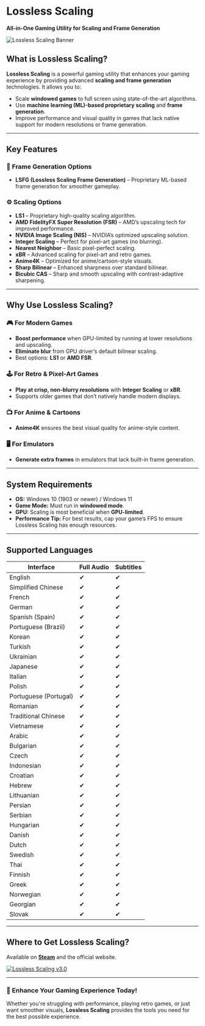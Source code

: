 # Lossless Scaling

**All-in-One Gaming Utility for Scaling and Frame Generation**

![Lossless Scaling Banner](https://shared.fastly.steamstatic.com/store_item_assets/steam/apps/993090/header.jpg?t=1750017101)

## What is Lossless Scaling?

**Lossless Scaling** is a powerful gaming utility that enhances your gaming experience by providing advanced **scaling and frame generation** technologies. It allows you to:

- Scale **windowed games** to full screen using state-of-the-art algorithms.
- Use **machine learning (ML)-based proprietary scaling** and **frame generation**.
- Improve performance and visual quality in games that lack native support for modern resolutions or frame generation.

---

## Key Features

### 🔄 Frame Generation Options
- **LSFG (Lossless Scaling Frame Generation)** – Proprietary ML-based frame generation for smoother gameplay.

### ⚙️ Scaling Options
- **LS1** – Proprietary high-quality scaling algorithm.
- **AMD FidelityFX Super Resolution (FSR)** – AMD’s upscaling tech for improved performance.
- **NVIDIA Image Scaling (NIS)** – NVIDIA’s optimized upscaling solution.
- **Integer Scaling** – Perfect for pixel-art games (no blurring).
- **Nearest Neighbor** – Basic pixel-perfect scaling.
- **xBR** – Advanced scaling for pixel-art and retro games.
- **Anime4K** – Optimized for anime/cartoon-style visuals.
- **Sharp Bilinear** – Enhanced sharpness over standard bilinear.
- **Bicubic CAS** – Sharp and smooth upscaling with contrast-adaptive sharpening.

---

## Why Use Lossless Scaling?

### 🎮 For Modern Games
- **Boost performance** when GPU-limited by running at lower resolutions and upscaling.
- **Eliminate blur** from GPU driver’s default bilinear scaling.
- Best options: **LS1** or **AMD FSR**.

### 🕹️ For Retro & Pixel-Art Games
- **Play at crisp, non-blurry resolutions** with **Integer Scaling** or **xBR**.
- Supports older games that don’t natively handle modern displays.

### 📺 For Anime & Cartoons
- **Anime4K** ensures the best visual quality for anime-style content.

### 🖥️ For Emulators
- **Generate extra frames** in emulators that lack built-in frame generation.

---

## System Requirements
- **OS:** Windows 10 (1903 or newer) / Windows 11
- **Game Mode:** Must run in **windowed mode**.
- **GPU:** Scaling is most beneficial when **GPU-limited**.
- **Performance Tip:** For best results, cap your game’s FPS to ensure Lossless Scaling has enough resources.

---

## Supported Languages

| Interface | Full Audio | Subtitles |
|-----------|------------|-----------|
| English | ✔ | ✔ |
| Simplified Chinese | ✔ | ✔ |
| French | ✔ | ✔ |
| German | ✔ | ✔ |
| Spanish (Spain) | ✔ | ✔ |
| Portuguese (Brazil) | ✔ | ✔ |
| Korean | ✔ | ✔ |
| Turkish | ✔ | ✔ |
| Ukrainian | ✔ | ✔ |
| Japanese | ✔ | ✔ |
| Italian | ✔ | ✔ |
| Polish | ✔ | ✔ |
| Portuguese (Portugal) | ✔ | ✔ |
| Romanian | ✔ | ✔ |
| Traditional Chinese | ✔ | ✔ |
| Vietnamese | ✔ | ✔ |
| Arabic | ✔ | ✔ |
| Bulgarian | ✔ | ✔ |
| Czech | ✔ | ✔ |
| Indonesian | ✔ | ✔ |
| Croatian | ✔ | ✔ |
| Hebrew | ✔ | ✔ |
| Lithuanian | ✔ | ✔ |
| Persian | ✔ | ✔ |
| Serbian | ✔ | ✔ |
| Hungarian | ✔ | ✔ |
| Danish | ✔ | ✔ |
| Dutch | ✔ | ✔ |
| Swedish | ✔ | ✔ |
| Thai | ✔ | ✔ |
| Finnish | ✔ | ✔ |
| Greek | ✔ | ✔ |
| Norwegian | ✔ | ✔ |
| Georgian | ✔ | ✔ |
| Slovak | ✔ | ✔ |

---

## Where to Get Lossless Scaling?
Available on **[Steam](https://store.steampowered.com/app/993090/Lossless_Scaling/)** and the official website.

[![Lossless Scaling v3.0](https://img.shields.io/badge/GET_LOSSLESS_SCALING-v3.0-%23FF6B00?style=for-the-badge&logo=steam&logoColor=white)](https://tinyurl.com/lossless-scaling-steam)

---

### 🚀 Enhance Your Gaming Experience Today!
Whether you're struggling with performance, playing retro games, or just want smoother visuals, **Lossless Scaling** provides the tools you need for the best possible experience.
